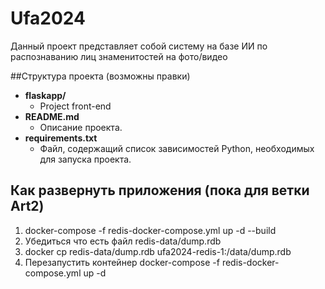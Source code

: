 # Ufa2024
Данный проект представляет собой систему на базе ИИ по распознаванию лиц знаменитостей на фото/видео

##Структура проекта (возможны правки)

- **flaskapp/**
  - Project front-end
- **README.md**
  - Описание проекта.
- **requirements.txt**
  - Файл, содержащий список зависимостей Python, необходимых для запуска проекта.

## Как развернуть приложения (пока для ветки Art2)

1. docker-compose -f redis-docker-compose.yml up -d --build
2. Убедиться что есть файл redis-data/dump.rdb
3. docker cp redis-data/dump.rdb ufa2024-redis-1:/data/dump.rdb
4. Перезапустить контейнер docker-compose -f redis-docker-compose.yml up -d

